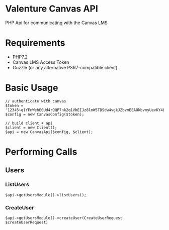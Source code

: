 # Valenture Canvas API

PHP Api for communicating with the Canvas LMS

# Requirements
- PHP7.2
- Canvas LMS Access Token
- Guzzle (or any alternative PSR7-compatible client)

# Basic Usage
    // authenticate with canvas
    $token = '12345~q1YFnWehE0Ud4rQQP7nk2q1VhEIJz8lmW5TDSdw4vgkJZbvmEEAOkbvmyUevKY4L';
    $config = new CanvasConfig($token);

    // build client + api
    $client = new Client();
    $api = new CanvasApi($config, $client);
    
# Performing Calls

## Users

### ListUsers
    $api->getUsersModule()->listUsers();

### CreateUser
    $api->getUsersModule()->createUser(CreateUserRequest $createUserRequest)